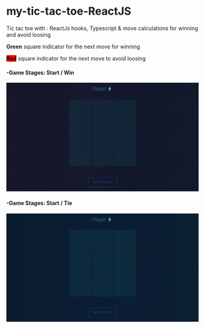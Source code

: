 # my-tic-tac-toe-ReactJS

Tic tac toe with : ReactJs hooks, Typescript & move calculations for winning and avoid loosing
<p float=left>
  <span style="background-color:'green'"><b>Green</b></span> square indicator for the next move for winning
  </p>
<p float=left>
<span style="background:red"><b>Red</b></span> square indicator for the next move to avoid loosing
  </p>

#### -Game Stages: Start / Win 
<p float=left>
<img src="https://github.com/athangk/my-tic-tac-toe/blob/main/refactor_win.gif">
  </p>


#### -Game Stages: Start / Tie
<p float=left>
<img src="https://github.com/athangk/my-tic-tac-toe/blob/main/refactor_tie.gif">
  </p>
